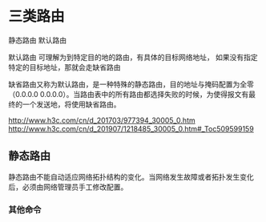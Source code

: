 # 三类路由
静态路由
默认路由


默认路由 可理解为到特定目的地的路由，有具体的目标网络地址，
如果没有指定特定的目标地址，那就会走缺省路由


缺省路由又称为默认路由，是一种特殊的静态路由，目的地址与掩码配置为全零（0.0.0.0 0.0.0.0）。当路由表中的所有路由都选择失败的时候，为使得报文有最终的一个发送地，将使用缺省路由。

http://www.h3c.com/cn/d_201703/977394_30005_0.htm
http://www.h3c.com/cn/d_201907/1218485_30005_0.htm#_Toc509599159



##  静态路由
静态路由不能自动适应网络拓扑结构的变化。当网络发生故障或者拓扑发生变化后，必须由网络管理员手工修改配置。





### 其他命令
<font color=''></font>
